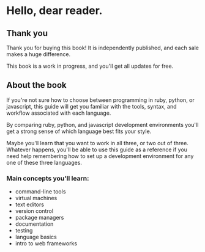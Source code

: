 # Hello, dear reader.

## Thank you

Thank you for buying this book! It is independently published, and each sale makes a huge difference.

This book is a work in progress, and you'll get all updates for free.

## About the book
If you're not sure how to choose between programming in ruby, python, or javascript, this guide will get you familiar with the tools, syntax, and workflow associated with each language.

By comparing ruby, python, and javascript development environments you'll get a strong sense of which language best fits your style. 

Maybe you'll learn that you want to work in all three, or two out of three. Whatever happens, you'll be able to use this guide as a reference if you need help remembering how to set up a development environment for any one of these three languages.

### Main concepts you'll learn:
- command-line tools
- virtual machines
- text editors
- version control
- package managers
- documentation
- testing
- language basics
- intro to web frameworks
